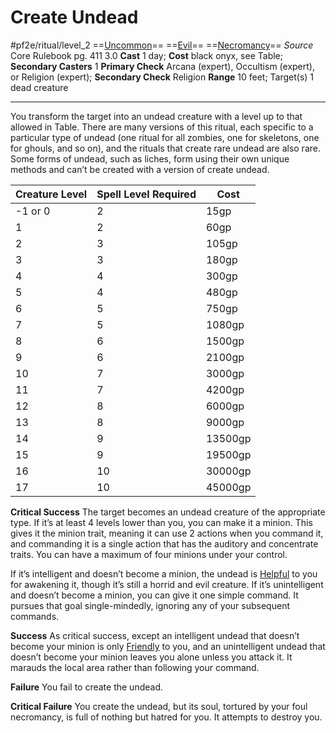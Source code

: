 # Create Undead
#pf2e/ritual/level_2
==[Uncommon](Uncommon.md)== ==[Evil](Evil.md)== ==[Necromancy](Necromancy.md)==
*Source* Core Rulebook pg. 411 3.0
**Cast** 1 day; **Cost** black onyx, see Table; **Secondary Casters** 1
**Primary Check** Arcana (expert), Occultism (expert), or Religion (expert); **Secondary Check** Religion
**Range** 10 feet; Target(s) 1 dead creature

---
You transform the target into an undead creature with a level up to that allowed in Table. There are many versions of this ritual, each specific to a particular type of undead (one ritual for all zombies, one for skeletons, one for ghouls, and so on), and the rituals that create rare undead are also rare. Some forms of undead, such as liches, form using their own unique methods and can’t be created with a version of create undead.


| Creature Level | Spell Level Required | Cost    |
| -------------- | -------------------- | ------- |
| -1 or 0        | 2                    | 15gp    |
| 1              | 2                    | 60gp    |
| 2              | 3                    | 105gp   |
| 3              | 3                    | 180gp   |
| 4              | 4                    | 300gp   |
| 5              | 4                    | 480gp   |
| 6              | 5                    | 750gp   |
| 7              | 5                    | 1080gp  |
| 8              | 6                    | 1500gp  |
| 9              | 6                    | 2100gp  |
| 10             | 7                    | 3000gp  |
| 11             | 7                    | 4200gp  |
| 12             | 8                    | 6000gp  |
| 13             | 8                    | 9000gp  |
| 14             | 9                    | 13500gp |
| 15             | 9                    | 19500gp |
| 16             | 10                   | 30000gp |
| 17             | 10                   | 45000gp |



**Critical Success** The target becomes an undead creature of the appropriate type. If it’s at least 4 levels lower than you, you can make it a minion. This gives it the minion trait, meaning it can use 2 actions when you command it, and commanding it is a single action that has the auditory and concentrate traits. You can have a maximum of four minions under your control. 

If it’s intelligent and doesn’t become a minion, the undead is [Helpful](Helpful.md) to you for awakening it, though it’s still a horrid and evil creature. If it’s unintelligent and doesn’t become a minion, you can give it one simple command. It pursues that goal single-mindedly, ignoring any of your subsequent commands.

**Success** As critical success, except an intelligent undead that doesn’t become your minion is only [Friendly](Friendly.md) to you, and an unintelligent undead that doesn’t become your minion leaves you alone unless you attack it. It marauds the local area rather than following your command.

**Failure** You fail to create the undead.

**Critical Failure** You create the undead, but its soul, tortured by your foul necromancy, is full of nothing but hatred for you. It attempts to destroy you.